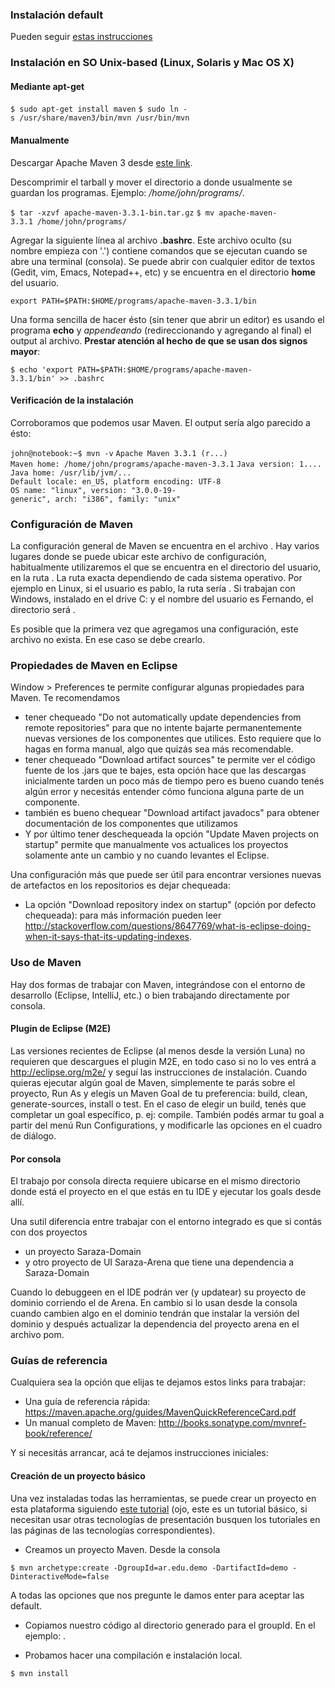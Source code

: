 ### Instalación default

Pueden seguir [estas instrucciones](http://maven.apache.org/download.cgi#Installation)

### Instalación en SO Unix-based (Linux, Solaris y Mac OS X)

#### Mediante apt-get

`$ sudo apt-get install maven`
`$ sudo ln -s /usr/share/maven3/bin/mvn /usr/bin/mvn`

#### Manualmente

Descargar Apache Maven 3 desde [este link](http://apache.dattatec.com/maven/maven-3/3.3.1/binaries/apache-maven-3.3.1-bin.tar.gz).

Descomprimir el tarball y mover el directorio a donde usualmente se guardan los programas. Ejemplo: */home/john/programs/*.

`$ tar -xzvf apache-maven-3.3.1-bin.tar.gz`
`$ mv apache-maven-3.3.1 /home/john/programs/`

Agregar la siguiente línea al archivo **.bashrc**. Este archivo oculto (su nombre empieza con '.') contiene comandos que se ejecutan cuando se abre una terminal (consola). Se puede abrir con cualquier editor de textos (Gedit, vim, Emacs, Notepad++, etc) y se encuentra en el directorio **home** del usuario.

`export PATH=$PATH:$HOME/programs/apache-maven-3.3.1/bin`

Una forma sencilla de hacer ésto (sin tener que abrir un editor) es usando el programa **echo** y *appendeando* (redireccionando y agregando al final) el output al archivo. **Prestar atención al hecho de que se usan dos signos mayor**:

`$ echo 'export PATH=$PATH:$HOME/programs/apache-maven-3.3.1/bin' >> .bashrc`

#### Verificación de la instalación

Corroboramos que podemos usar Maven. El output sería algo parecido a ésto:

`john@notebook:~$ mvn -v`
`Apache Maven 3.3.1 (r...)`
`Maven home: /home/john/programs/apache-maven-3.3.1`
`Java version: 1....`
`Java home: /usr/lib/jvm/...`
`Default locale: en_US, platform encoding: UTF-8`
`OS name: "linux", version: "3.0.0-19-generic", arch: "i386", family: "unix"`

### Configuración de Maven

La configuración general de Maven se encuentra en el archivo . Hay varios lugares donde se puede ubicar este archivo de configuración, habitualmente utilizaremos el que se encuentra en el directorio del usuario, en la ruta . La ruta exacta dependiendo de cada sistema operativo. Por ejemplo en Linux, si el usuario es pablo, la ruta sería . Si trabajan con Windows, instalado en el drive C: y el nombre del usuario es Fernando, el directorio será .

Es posible que la primera vez que agregamos una configuración, este archivo no exista. En ese caso se debe crearlo.

### Propiedades de Maven en Eclipse

Window &gt; Preferences te permite configurar algunas propiedades para Maven. Te recomendamos

-   tener chequeado "Do not automatically update dependencies from remote repositories" para que no intente bajarte permanentemente nuevas versiones de los componentes que utilices. Esto requiere que lo hagas en forma manual, algo que quizás sea más recomendable.
-   tener chequeado "Download artifact sources" te permite ver el código fuente de los .jars que te bajes, esta opción hace que las descargas inicialmente tarden un poco más de tiempo pero es bueno cuando tenés algún error y necesitás entender cómo funciona alguna parte de un componente.
-   también es bueno chequear "Download artifact javadocs" para obtener documentación de los componentes que utilizamos
-   Y por último tener deschequeada la opción "Update Maven projects on startup" permite que manualmente vos actualices los proyectos solamente ante un cambio y no cuando levantes el Eclipse.

Una configuración más que puede ser útil para encontrar versiones nuevas de artefactos en los repositorios es dejar chequeada:

-   La opción "Download repository index on startup" (opción por defecto chequeada): para más información pueden leer <http://stackoverflow.com/questions/8647769/what-is-eclipse-doing-when-it-says-that-its-updating-indexes>.

### Uso de Maven

Hay dos formas de trabajar con Maven, integrándose con el entorno de desarrollo (Eclipse, IntelliJ, etc.) o bien trabajando directamente por consola.

#### Plugin de Eclipse (M2E)

Las versiones recientes de Eclipse (al menos desde la versión Luna) no requieren que descargues el plugin M2E, en todo caso si no lo ves entrá a <http://eclipse.org/m2e/> y seguí las instrucciones de instalación. Cuando quieras ejecutar algún goal de Maven, simplemente te parás sobre el proyecto, Run As y elegís un Maven Goal de tu preferencia: build, clean, generate-sources, install o test. En el caso de elegir un build, tenés que completar un goal específico, p. ej: compile. También podés armar tu goal a partir del menú Run Configurations, y modificarle las opciones en el cuadro de diálogo.

#### Por consola

El trabajo por consola directa requiere ubicarse en el mismo directorio donde está el proyecto en el que estás en tu IDE y ejecutar los goals desde allí.

Una sutil diferencia entre trabajar con el entorno integrado es que si contás con dos proyectos

-   un proyecto Saraza-Domain
-   y otro proyecto de UI Saraza-Arena que tiene una dependencia a Saraza-Domain

Cuando lo debuggeen en el IDE podrán ver (y updatear) su proyecto de dominio corriendo el de Arena. En cambio si lo usan desde la consola cuando cambien algo en el dominio tendrán que instalar la versión del dominio y después actualizar la dependencia del proyecto arena en el archivo pom.

### Guías de referencia

Cualquiera sea la opción que elijas te dejamos estos links para trabajar:

-   Una guía de referencia rápida: <https://maven.apache.org/guides/MavenQuickReferenceCard.pdf>
-   Un manual completo de Maven: <http://books.sonatype.com/mvnref-book/reference/>

Y si necesitás arrancar, acá te dejamos instrucciones iniciales:

#### Creación de un proyecto básico

Una vez instaladas todas las herramientas, se puede crear un proyecto en esta plataforma siguiendo [este tutorial](creacion-de-un-proyecto-maven-basico.html) (ojo, este es un tutorial básico, si necesitan usar otras tecnologías de presentación busquen los tutoriales en las páginas de las tecnologías correspondientes).

-   Creamos un proyecto Maven. Desde la consola

`$ mvn archetype:create -DgroupId=ar.edu.demo -DartifactId=demo -DinteractiveMode=false`

A todas las opciones que nos pregunte le damos enter para aceptar las default.

-   Copiamos nuestro código al directorio generado para el groupId. En el ejemplo: .

<!-- -->

-   Probamos hacer una compilación e instalación local.

`$ mvn install`
